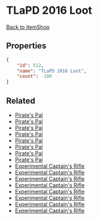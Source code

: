 # TLaPD 2016 Loot

<no description available>

[Back to itemShop](../item-shops.md)

## Properties

```json
{
    "id": 512,
    "name": "TLaPD 2016 Loot",
    "count": -100
}
```

## Related

- [Pirate's Pal](../items/16269-pirate-s-pal.md)
- [Pirate's Pal](../items/16270-pirate-s-pal.md)
- [Pirate's Pal](../items/16271-pirate-s-pal.md)
- [Pirate's Pal](../items/16272-pirate-s-pal.md)
- [Pirate's Pal](../items/16273-pirate-s-pal.md)
- [Pirate's Pal](../items/16274-pirate-s-pal.md)
- [Pirate's Pal](../items/16275-pirate-s-pal.md)
- [Pirate's Pal](../items/16276-pirate-s-pal.md)
- [Experimental Captain's Rifle](../items/16277-experimental-captain-s-rifle.md)
- [Experimental Captain's Rifle](../items/16278-experimental-captain-s-rifle.md)
- [Experimental Captain's Rifle](../items/16279-experimental-captain-s-rifle.md)
- [Experimental Captain's Rifle](../items/16280-experimental-captain-s-rifle.md)
- [Experimental Captain's Rifle](../items/16281-experimental-captain-s-rifle.md)
- [Experimental Captain's Rifle](../items/16282-experimental-captain-s-rifle.md)
- [Experimental Captain's Rifle](../items/16283-experimental-captain-s-rifle.md)
- [Experimental Captain's Rifle](../items/16284-experimental-captain-s-rifle.md)

